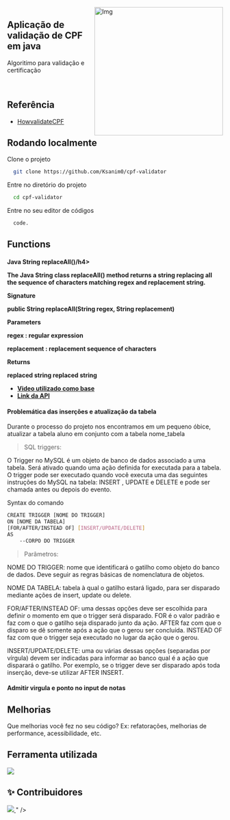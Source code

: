 


<img src="https://assets.zabbix.com/img/brands/java.svg" width="300px" min-width="300px" max-width="300px" align="right" alt="Img">

<h2>Aplicação de validação de CPF em java</h2>

<p>Algoritimo para validação e certificação</p>

</br>





 
 ## Referência

 - [HowvalidateCPF](https://www.macoratti.net/alg_cpf.htm)


 
 
## Rodando localmente

Clone o projeto

```bash
  git clone https://github.com/Ksanim0/cpf-validator
```

Entre no diretório do projeto

```bash
  cd cpf-validator
```

Entre no seu editor de códigos 

```bash
  code.
```

 

## Functions 

<h4>

Java String replaceAll()/h4>

The Java String class replaceAll() method returns a string replacing all the sequence of characters matching regex and replacement string.

Signature

public String replaceAll(String regex, String replacement)  

Parameters

regex : regular expression

replacement : replacement sequence of characters

Returns

replaced string
replaced string


  
  - [Video utilizado como base](
https://youtu.be/oYjseP_Qhv4?t=4242)
  - [Link da API](https://github.com/eKoopmans/html2pdf.js)
  

<h4>Problemática das inserções e atualização da tabela </h4>
  

<p> Durante o processo do projeto nos encontramos em um pequeno óbice, atualizar a tabela <bold> aluno </bold> em conjunto com a tabela<bold> nome_tabela </bold> </p>



> SQL triggers:

<p> O Trigger no MySQL é um objeto de banco de dados associado a uma tabela. Será ativado quando uma ação definida for executada para a tabela.
O trigger pode ser executado quando você executa uma das seguintes instruções do MySQL na tabela: INSERT ,
 UPDATE e DELETE e pode ser chamada antes ou depois do evento. </p>

 Syntax do comando 

```bash
CREATE TRIGGER [NOME DO TRIGGER]
ON [NOME DA TABELA]
[FOR/AFTER/INSTEAD OF] [INSERT/UPDATE/DELETE]
AS
    --CORPO DO TRIGGER
```


> Parâmetros:

NOME DO TRIGGER: nome que identificará o gatilho como objeto do banco de dados. Deve seguir as regras básicas de nomenclatura de objetos.

NOME DA TABELA: tabela à qual o gatilho estará ligado, para ser disparado mediante ações de insert, update ou delete.

FOR/AFTER/INSTEAD OF: uma dessas opções deve ser escolhida para definir o momento em que o trigger será disparado. FOR é o valor padrão e faz com o que o gatilho seja disparado junto da ação. AFTER faz com que o disparo se dê somente após a ação que o gerou ser concluída. INSTEAD OF faz com que o trigger seja executado no lugar da ação que o gerou.

INSERT/UPDATE/DELETE: uma ou várias dessas opções (separadas por vírgula) devem ser indicadas para informar ao banco qual é a ação que disparará o gatilho. Por exemplo, se o trigger deve ser disparado após toda inserção, deve-se utilizar AFTER INSERT.


<h4>Admitir virgula e ponto no input de notas</h4>

## Melhorias

Que melhorias você fez no seu código? Ex: refatorações, melhorias de performance, acessibilidade, etc.


## Ferramenta utilizada

<div class="codes" align="float">
  <a href="https://www.google.com/amp/s/www.devmedia.com.br/amp/o-que-e-o-html5/25820" alt="HTML">
    <img src="https://img.shields.io/badge/Java-ED8B00?style=for-the-badge&logo=java&logoColor=white"/>
  </a>
</div>










 


## ✨ Contribuidores 

<a href="https://github.com/Ksanim0/cpf-validator/graphs/contributors">
 
  <img src="https://contrib.rocks/image?repo=Ksanim0/cpf-validator" />
</a>" />

</a>

